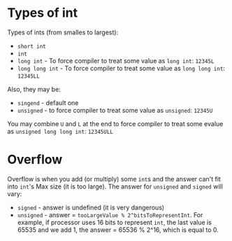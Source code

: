#                  Types of int

Types of ints (from smalles to largest):
- `short int`
- `int`
- `long int`      - To force compiler to treat some value as `long int`: `12345L`
- `long long int` - To force compiler to treat some value as `long long int`: `12345LL`

Also, they may be:
- `singend` - default one
- `unsigned` - to force compiler to treat some value as `unsigned`: `12345U`

You may combine `U` and `L` at the end to force compiler to treat some evalue as `unsigned long long int`: `12345ULL`

#                  Overflow

Overflow is when you add (or multiply) some `int`s and the answer can't fit into `int`'s Max size (it is too large). The answer for `unsigned` and `signed` will vary:
- `signed` - answer is undefined (it is very dangerous)
- `unsigned` - answer = `tooLargeValue % 2^bitsToRepresentInt`. For example, if processor uses 16 bits to represent `int`, the last value is 65535 and we add 1, the answer = 65536 % 2^16, which is equal to 0.